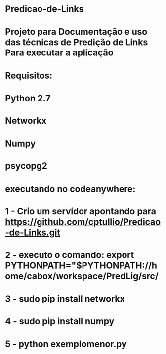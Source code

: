 # Predicao-de-Links
Projeto para Documentação e uso das técnicas de Predição de Links
Para executar a aplicação
==============
Requisitos:
==============


Python 2.7
==============

Networkx
==============

Numpy
==============

psycopg2
==============
executando no codeanywhere:
==============

1 - Crio um servidor apontando para https://github.com/cptullio/Predicao-de-Links.git
==============
2 - executo o comando: export PYTHONPATH="$PYTHONPATH://home/cabox/workspace/PredLig/src/
==============
3 - sudo pip install networkx
==============
4 - sudo pip install numpy
==============
5 - python exemplomenor.py
==============
